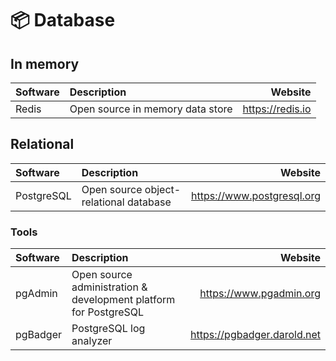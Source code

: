 # 📦 Database

## In memory

| Software | Description                      | Website          |
| :------- | :------------------------------- | ---------------: |
| Redis    | Open source in memory data store | https://redis.io |

## Relational

| Software   | Description                            | Website                          |
| :--------- | :------------------------------------- | -------------------------------: |
| PostgreSQL | Open source object-relational database | https://www.postgresql.org       |

### Tools

| Software   | Description                                                      | Website                 |
| :--------- | :--------------------------------------------------------------- | ----------------------: |
| pgAdmin    | Open source administration & development platform for PostgreSQL | https://www.pgadmin.org |
| pgBadger   | PostgreSQL log analyzer                                          | https://pgbadger.darold.net |
